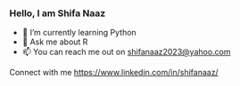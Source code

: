 ### Hello, I am Shifa Naaz
- 🌱 I’m currently learning Python 
- 💬 Ask me about R
- 📫 You can reach me out on shifanaaz2023@yahoo.com

Connect with me https://www.linkedin.com/in/shifanaaz/
